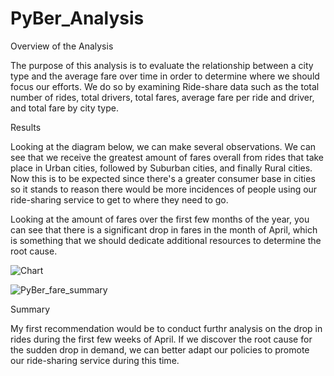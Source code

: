 # PyBer_Analysis

Overview of the Analysis

The purpose of this analysis is to evaluate the relationship between a city type and the average fare over time in order to determine where we should focus our efforts. We do so by examining Ride-share data such as the total number of rides, total drivers, total fares, average fare per ride and driver, and total fare by city type. 

Results

Looking at the diagram below, we can make several observations. We can see that we receive the greatest amount of fares overall from rides that take place in Urban cities, followed by Suburban cities, and finally Rural cities. Now this is to be expected since there's a greater consumer base in cities so it stands to reason there would be more incidences of people using our ride-sharing service to get to where they need to go. 

Looking at the amount of fares over the first few months of the year, you can see that there is a significant drop in fares in the month of April, which is something that we should dedicate additional resources to determine the root cause. 

![Chart](https://user-images.githubusercontent.com/99847786/161472173-c0c82421-3e28-4a92-9caa-dc9bbeee068e.png)

![PyBer_fare_summary](https://user-images.githubusercontent.com/99847786/161470388-b40364da-09e1-449c-8b45-15da911d8dea.png)


Summary

My first recommendation would be to conduct furthr analysis on the drop in rides during the first few weeks of April. If we discover the root cause for the sudden drop in demand, we can better adapt our policies to promote our ride-sharing service during this time. 


